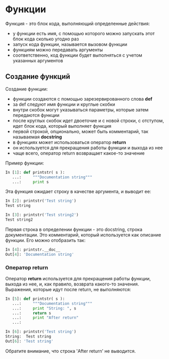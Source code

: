 # Функции
Функция - это блок кода, выполняющий определенные действия:
* у функции есть имя, с помощью которого можно запускать этот блок кода сколько угодно раз
 * запуск кода функции, называется вызовом функции
* функциям можно передавать аргументы
 * соответственно, код функции будет выполняться с учетом указанных аргументов

## Создание функций
Создание функции:
* функции создаются с помощью зарезервированного слова __def__
* за def следуют имя функции и круглые скобки
* внутри скобок могут указываться параметры, которые затем передаются функции
* после круглых скобок идет двоеточие и с новой строки, с отступом, идет блок кода, который выполняет функция
* первой строкой, опционально, может быть комментарий, так называемая __docstring__
* в функциях может использоваться оператор __return__
 * он используется для прекращения работы функции и выхода из нее
 * чаще всего, оператор return возвращает какое-то значение

Пример функции:
```python
In [1]: def printstr( s ):
   ...:     """Documentation string"""
   ...:     print s
```

Эта функция ожидает строку в качестве аргумента, и выводит ее:
```python
In [2]: printstr('Test string')
Test string

In [3]: printstr('Test string2')
Test string2
```

Первая строка в определении функции - это docstring, строка документации. Это комментарий, который используется как описание функции. Его можно отобразить так:
```python
In [4]: printstr.__doc__
Out[4]: 'Documentation string'
```

### Оператор return
Оператор __return__ используется для прекращения работы функции, выхода из нее, и, как правило, возврата какого-то значения. Выражения, которые идут после return, не выполняются:
```python
In [5]: def printstr( s ):
   ...:     """Documentation string"""
   ...:     print "String: ", s
   ...:     return s
   ...:     print "After return"
   ...: 

In [6]: printstr('Test string')
String:  Test string
Out[6]: 'Test string'
```

Обратите внимание, что строка 'After return' не выводится.

